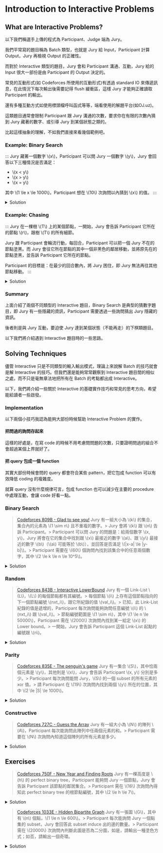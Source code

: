 # Introduction to Interactive Problems

## What are Interactive Problems?

以下我們稱選手上傳的程式為 Participant、Judge 端為 Jury。

我們平常寫的題目稱為 Batch 類型，也就是 Jury 給 Input，Participant 計算 Output，Jury 再檢視 Output 的正確性。

而對於 Interactive 類型的題目，Jury 會和 Participant 溝通、互動，Jury 給的 Input 很大一部份是由 Participant 的 Output 決定的。

常見的互動形式(如 Codeforces 所使用的互動形式)有透過 standard IO 來傳遞訊息，在此情況下每次輸出後需要記得 flush 緩衝區，這樣 Jury 才能夠正確讀取 Participant 的輸出。

還有多種互動方式如使用標頭檔呼叫函式等等，端看使用的解題平台(如OJ.uz)。

這類題目通常會限制 Participant 跟 Jury 溝通的次數，要求你在有限的次數內猜到 Jury 藏著的數字、或引導 Jury 到某個狀態之類的。

比起這樣抽象的理解，不如我們直接來看幾個範例吧。

### Example: Binary Search

:::
Jury 藏著一個數字 \\(x\\)，Participant 可以問 Jury 一個數字 \\(y\\)，Jury 會回答以下三種情況是否滿足：

- \\(x < y\\)
- \\(x > y\\)
- \\(x = y\\)

其中 \\(1 \le x \le 1000\\)，Participant 想在 \\(10\\) 次詢問以內猜到 \\(x\\) 的值。
:::

<details><summary>Solution</summary>

同一般二分搜的分析，我們希望每次詢問將 \\(x\\) 的範圍縮的愈小愈好。

假設當前 \\(x\\) 可能在區間 \\([l, r]\\)，若我們詢問到的 \\(y \neq x\\)，那 \\(x\\) 可能在的區間會是 \\([l, y-1]\\) 或 \\( [y+1, r] \\)。

若我們考慮最差的情況，也就是 \\(x\\) 永遠落在有最多可能的區間，那不難知道 \\(y = \lfloor \dfrac{l+r}{2} \rfloor\\) 會是最佳的選擇，而我們每次詢問都能把 \\(x\\) 可能在的區間長度減少一半，於是我們最多會問 \\(\lceil lg1000\rceil = 10\\) 次。
</details>

### Example: Chasing

:::
Jury 在一棵樹 \\(T\\) 上的某個節點，一開始，Jury 會告訴 Participant 它所在的節點 \\(r\\)，跟樹 \\(T\\) 的所有細節。

Jury 跟 Participant 會輪流行動，每回合，Participant 可以把一個 Jury 不在的節點塗黑。而 Jury 會往它所在節點的其中一個非黑色的鄰居移動，並將原先在的節點塗黑，並告訴 Participant 它所在的節點。

Participant 的目標是：在最少的回合數內，將 Jury 困住，即 Jury 無法再往其他節點移動。
:::

<details><summary>Solution</summary>

我們將 \\(T\\) 考慮為一棵以 \\(r\\) 為根的樹，則我們可以用 \\(f(i)\\) 代表 Jury 在 \\(i\\) 這個節點且 \\(i\\) 的父節點已經被塗黑時，Jury 最多能走幾步。

不難發現，\\(f(i)\\) 會是 \\(\{f(c) | c \in child_i\}\\) 這個集合中次大的 -- 令其為 \\(f(u)\\) -- 再加上 \\(1\\)。

因假設 \\(f(v)\\) 是該集合中最大的，對於 Participant 來說，若它塗黑的節點不在 \\(v\\) 的子樹中，那 Jury 自然會往接下來能有有最大步數的 \\(v\\) 走。而若塗黑的節點在 \\(v\\) 的子樹中卻不是 \\(v\\)，那 Jury 最差也能往 \\(u\\) 走。

所以 Participant 最佳的策略一定是將 \\(v\\) 塗黑，而我們能夠用計算出的 \\(f(i)\\) 與 Jury 互動，決定每回合該塗黑哪個節點。
</details>

### Summary

上面介紹了兩個不同類型的 Interactive 題目，Binary Search 是典型的猜數字題目，即 Jury 有一些隱藏的資訊，Participant 需要透過一些詢問猜出 Jury 隱藏的資訊。

後者則是與 Jury 互動，要迫使 Jury 達到某個狀態（不能再走）的下棋類題目。

以下我們將介紹遇到 Interactive 題目時的一些思路。

## Solving Techniques

儘管 Interactive 只是不同類型的輸入輸出模式，理論上來說解 Batch 的技巧就會是解 Interactive 的技巧。但我們還是能夠常常觀察到 Interactive 題目間的相似之處，而不只是毫無章法地把所有在 Batch 的考點都出成 Interactive。

以下，我們將介紹一些關於 Interactive 的基礎實作技巧和常見的思考方向，希望能給讀者一些啟發。

### Implementation

以下兩個小技巧我認為能夠大部份時候幫助 Interactive Problem 的實作。

#### 把問過的詢問存起來

這樣的好處是，在寫 code 的時候不用考慮問問題的次數，只要證明問過的組合不會超過某個上界就好了。

#### 把 query 包成一個 function

其實大部份時候會問的 query 都會符合某些 pattern，把它包成 function 可以有效降低 coding 的複雜度。

就算 query 沒有什麼規律可言，包成 function 也可以減少在主要的 procedure 中處理互動，會讓 code 好看一點。

### Binary Search

> [Codeforces 809B - Glad to see you!](https://codeforces.com/problemset/problem/809/B)
> Jury 有一組大小為 \\(k\\) 的集合，集合內的元素為 \\(1 \sim n\\) 且不重複的數字。> Jury 會將 \\(k\\) 跟 \\(n\\) 告訴 Participant。> Participant 可以問 Jury 的問題是：給兩個數字 \\(x, y\\)，Jury 將會在它的集合中找到跟 \\(x\\) 最接近的數字 \\(a\\)、跟 \\(y\\) 最接近的數字 \\(b\\)（\\(a\\) 可能等於 \\(b\\)），並回答是否滿足 \\(|x-a| \le |y-b|\\)。> Participant 需要在 \\(60\\) 個詢問內找到該集合中的任意兩個數字，其中 \\(2 \le k \le n \le 10^5\\)。

<details><summary>Solution</summary>

先考慮如何找到一個在集合中的元素，已知在區間 \\([l, r]\\) 中有至少一個元素，則我們可以詢問 \\(x = mid, y = mid+1\\)，其中 \\(mid = \lfloor \dfrac{l+r+1}{2} \rfloor \\)。如此一來，我們能知道 \\([l, mid]\\) 或 \\([mid+1, r]\\) 含有至少一個元素，如此一來遞迴下去，我們就能知道至少一個元素，令此元素為 \\(h\\)。

\\(h\\) 將區間 \\([1, n]\\) 分隔成了區間 \\([1, h-1]\\) 跟 \\([h+1, n]\\)，我們可以用一樣的方式遞迴找出各區間中的元素，但有可能此區間不包含任何元素，所以我們還需要用額外的一個詢問來確認找到的元素是否真的存在。

```cpp=
#include<bits/stdc++.h>
using namespace std;
typedef long long ll;

const ll N = 2e5 + 5;
const ll MOD = 1e9 + 7;
const ld pi = acos(-1);
const ll INF = (1LL<<60);

ll test(ll pos, ll flag = 0) {
    string ret;
    if (flag == 0) 
        cout << "1 " << pos-1 << " " << pos << "\n";
    else
        cout << "1 " << pos << " " << pos-1 << "\n";
    cin >> ret;
    return (flag ^ (ret == "NIE") ? 1 : 0);
}

ll isValid(ll pos, ll c) {
    string ret;
    cout << "1 " << pos << " " << c << "\n";
    cin >> ret;
    return (ret == "TAK");
}

ll get(ll l, ll r, ll flag = 0) { // [l, r)
    while (l < r-1) {
        ll mid = (l + r) >> 1;
        //cout << "Getting " << l << " " << r << " " << mid << "\n";
        if (!test(mid, flag))
            r = mid;
        else 
            l = mid;
    }
    return l;
}

void solve() {
    ll n, k;
    cin >> n >> k;
    ll a = get(1, n+1);
    ll b = get(1, a, 0), c = get(a+1, n+1, 1);
    if (b != a && isValid(b, a)) 
        cout << "2 " << a << " " << b << "\n";
    else
        cout << "2 " << a << " " << c << "\n";
}

int main () {
    solve();
    return 0;
}
```

以上的 code 中，唯一跟互動有關聯的 function 只有 test 跟 isValid 而已。

我令 test 回傳距離 pos 最近的數字是在左邊還是右邊，並用 flag 來控制如果左右兩邊一樣近的話要選誰。

而 isValid 是用在已經找到某個數字的情況下，確認任意數字是否存在集合內的 function。

get 這個函式則負責尋找在區間 \\([l, r)\\) 中任意一個存在集合中的數字。

</details>

### Random

> [Codeforces 843B - Interactive LowerBound](https://codeforces.com/problemset/problem/843/B)
> Jury 有一個 Link-List \\(L\\)，\\(L\\) 的每個節點都有其編號。> 每個節點 \\(i\\) 上存有這個節點指向的下一個節點編號 \\(nxt_i\\)，跟它所紀錄的值 \\(val_i\\)。> 已知，此 Link-List 紀錄的值是遞增的，Participant 每次詢問能夠詢問任意編號 \\(i\\) 的 \\(nxt_i\\) 跟 \\(val_i\\)。> 節點編號範圍是 \\(1 \sim n\\)，其中 \\(1 \le n \le 50000\\)，Participant 需在 \\(2000\\) 次詢問內找到某一給定 \\(x\\) 的 Lower bound。> 一開始，Jury 會告訴 Participant 這個 Link-List 起點的編號跟 \\(n\\)。

<details><summary>Solution</summary>

我們可以先詢問開始節點和其他 999 個隨機節點，在其中選擇最大的小於或等於 \\(x\\) 的 \\(val_i\\)，並以此節點 \\(i\\) 作為起點順序遍歷 Link-List，直到第一個 \\(val\\) 大於或等於 \\(x\\) 的。那麼該節點就會是答案。

此方法找不到正確的 Lower bound 的機率可以估計為：在正確答案之前的 \\(1000\\) 個節點，沒有任何一個被選中為隨機選擇的 \\(999\\)個節點，約為 \\((1-\dfrac{999}{n})^{1000} \approx 1.7 \times 10^{-9} \\)。

```cpp=
#include<bits/stdc++.h>
using namespace std;
typedef long long ll;
typedef pair<ll, ll> pll;
#define pb push_back 
#define mp make_pair
#define fi first
#define se second
#define SZ(_a) (ll)(_a).size()

const ll N = 5e4 + 5;
const ll MOD = 1e9 + 7;
const ll K = 1500;

ll n, start, x, ans = -1;
vector<ll> lis;
ll val[N], nxt[N];

void solve() {
    srand(clock());
    cin >> n >> start >> x;
    for (ll i = 1;i <= n; ++i) {
        if (i == start) continue;
        lis.pb(i);
    }
    random_shuffle(all(lis));
    lis.pb(start);
    reverse(all(lis));
    memset(val, -1, sizeof(val));
    for (ll i = 0;i < min(SZ(lis), K); ++i) {
        ll y = lis[i];
        cout << "? " << lis[i] << "\n";
        cin >> val[y] >> nxt[y];
        if (val[y] <= x && (ans == -1 || x-val[ans] >= x-val[y])) {
            ans = y;
        }
    }
    if (val[start] >= x) {
        cout << "! " << val[start] << "\n";
        return ;
    }
    while (ans != -1 && val[ans] < x) {
        if (nxt[ans] == -1) {
            ans = -1;
            break;
        }
        ans = nxt[ans];
        if (val[ans] == -1) {
            cout << "? " << ans << "\n";
            cin >> val[ans] >> nxt[ans];
        }
    }
    if (ans != -1) ans = val[ans];
    cout << "! " << ans << "\n";
}

int main () {
    solve();
    return 0;
}
```

這題由於詢問很單純，於是我就不把詢問包成 function 了。

code 中的 K 代表我們隨機遍歷的節點數。

</details>

### Parity

> [Codeforces 835E - The penguin's game](https://codeforces.com/problemset/problem/835/E)
> Jury 有一集合 \\(S\\)，其中恰兩個元素是 \\(y\\)，其他則是 \\(x\\)，Jury 會告訴 Participant \\(x, y\\) 分別是多少。> Participant 每次詢問能問 Jury，\\(S\\) 的一個 subset 的所有元素的 xor 值。> 請 Participant 在 \\(19\\) 次詢問內找到兩個 \\(y\\) 所在的位置，其中 \\(2 \le |S| \le 1000\\)。

<details><summary>Solution</summary>

- \\(x, y\\) 分別是多少其實不重要，我們令 \\(x = 0, y = 1\\)。

考慮我們隨便問一個 subset，能從他的答案裡知道什麼：

- \\(0\\)：要麼兩個 \\(y\\) 都在此 subset，要麼兩個 \\(y\\) 都在此 subset 的 complement。
- \\(1\\)：恰一個 \\(y\\) 在此 subset，恰一個 \\(y\\) 在此 subset 的 complement。

已知若某個 subset 裡只有一個 \\(y\\)，則我們可以用二分搜的方式知道此 \\(y\\) 的位置。

所以我們好像該試著用詢問把兩個 \\(y\\) 先分開，也就是嘗試得到一個 \\(1\\) 的答覆。

又已知兩個 \\(y\\) 的位置至少有一個 bit 不同，則我們可以枚舉每個 bit，詢問此 bit 是 0 的 subset。

則我們能夠在 \\(10\\) 次內將此兩個 \\(y\\) 分開來，接著能再用 \\(2 \times 9\\) 的詢問次數在此兩個 subset 內二分搜出 \\(y\\) 的位置。

但這樣太多詢問了，回想我們枚舉 bit 時，回覆是 \\(0\\) 的詢問其實告訴了我們這兩個 \\(y\\) 的某個 bit 是相同的，所以我們知道這兩個 \\(y\\) 的位置 xor 的結果。我們就只要搜一個 subset，再 xor 得到另一個 \\(y\\) 的位置就好了。

```cpp=
#include<bits/stdc++.h>
using namespace std;
typedef long long ll;
typedef pair<ll, ll> pll;
typedef long double ld;
#define pb push_back 
#define mp make_pair
#define fi first
#define se second
#define lwb lower_bound
#define SZ(_a) (ll)(_a).size()
#define SQ(_a) ((_a)*(_a))
#define all(_a) (_a).begin(), (_a).end()

const ll N = 2e5 + 5;
const ll MOD = 1e9 + 7;
const ll INF = (1LL<<60);

ll n, x, y;

ll ask(vector<ll>& rset) {
    if (SZ(rset) == 0) return 0;
    cout << "? " << SZ(rset) << " ";
    for (ll i = 0;i < SZ(rset); ++i) cout << rset[i]+1 << " \n"[i==SZ(rset)-1];
    ll ret = 0;
    cin >> ret;
    return (ret == (x^y) || ret == y);
}

void solve() {
    ll m = 0, l = 0, ans = 0, diff = 0;
    cin >> n >> x >> y;
    for (ll level = 0; (1<<level) < n; ++level) {
        vector<ll> rset;
        for (ll i = 0;i < n; ++i) if ((i>>level)&1) rset.pb(i);
        diff |= (ask(rset) << level);
        if ((diff>>level)&1) l = level;
        m = level;
    }
    for (ll level = m; level >= 0; --level) {
        vector<ll> rset;
        if (level > l) {
            for (ll i = 0;i < n; ++i) if (((i>>level)&1) && ((i>>l)&1)) rset.pb(i);
            if (ask(rset)) {
                ans |= (1<<level);
            }
        } else if (level < l) {
            for (ll i = 0;i < n; ++i) if ((i>>(level+1)) == (ans>>(level+1)) && ((i>>level)&1)) rset.pb(i); 
            if (ask(rset)) {
                ans |= (1<<level);
            }
        } else {
            ans |= (1<<level);
        }
    }
    ll a = ans+1, b = (ans^diff)+1;
    if (a > b) swap(a, b);
    cout << "! " << a << " " << b << "\n";
}

int main () {
    solve();
    return 0;
}
```

ask 這個函式會吃一個 vector 並詢問 Jury 這個 vector 中所有 element 的 xor 值。

</details>

### Constructive

> [Codeforces 727C - Guess the Array](https://codeforces.com/problemset/problem/727/C)
> Jury 有一組大小為 \\(N\\) 的陣列 \\(A\\)，Participant 每次能詢問此陣列中任兩個元素的和。> Participant 需要在 \\(N\\) 次詢問內知道這個陣列的所有元素是多少。

<details><summary>Solution</summary>

不難觀察到，把詢問想像成在一張 \\(N\\) 個點的圖上加入一條邊 \\(i, j\\)，則對於連通的節點而言，只要知道其中一個節點的值，我們就能推出另一個節點的值。

而要知道任一個節點的值，我們也可以構造出一個奇環，並透過解方程式的方式得知此奇環上的所有值。

於是我們的構造方式如下，將所有點 \\(2 \sim N\\) 都跟 \\(1\\) 建一條邊，並且建一條邊 \\(2, 3\\)，就能推出整個陣列。

```cpp=
#include<bits/stdc++.h>
using namespace std;
typedef long long ll;
typedef pair<ll, ll> pll;
#define pb push_back 
#define SZ(_a) (ll)(_a).size()

const ll N = 2e5 + 5;
const ll MOD = 1e9 + 7;
const ll INF = (1LL<<60);

ll get(ll a, ll b) { // a, b are 0-indexed
    cout << "? " << a+1 << " " << b+1 << "\n";
    ll ret;
    cin >> ret;
    return ret;
}

void solve() {
    ll n;
    cin >> n;
    vector<ll> ans(n), u(n);
    if ((n&1)) {
        ll sum = 0, os = 0;
        for (ll i = 0;i < n; ++i) {
            u[i] = get(i, (i+1)%n);
            sum += u[i];
            if (i&1) os += u[i];
        }
        sum >>= 1;
        ans[0] = sum - os;
        for (ll i = 0;i < n-1; ++i) ans[i+1] = u[i]-ans[i];
    } else {
        ll sum = 0, os = 0;
        for (ll i = 0;i < n; i += 2) {
            u[i] = get(i, (i+1)%n);
            sum += u[i];
        }
        for (ll i = 1;i < n-1; i += 2) {
            u[i] = get(i, (i+1)%n);
            os += u[i];
        }
        u[n-1] = sum - os;
        ans[0] = (get(0, n-2)-u[n-2]+u[n-1])/2;
        for (ll i = 0;i < n-1; ++i) ans[i+1] = u[i]-ans[i];
    }
    cout << "! " << ans << "\n";
}

int main () {
    solve();
    return 0;
}
```

</details>

## Exercises

> [Codeforces 750F - New Year and Finding Roots](https://codeforces.com/problemset/problem/750/F)
> Jury 有一棵高度是 \\(h\\) 的 perfect binary tree，Participant 能夠問 Jury 一個節點，Jury 會告訴 Participant 該節點的鄰居集合。> Participant 需在 \\(16\\) 次詢問內得知此 perfect binary tree 的根節點編號，其中 \\(2 \le h \le 7\\)。

<details><summary>Solution</summary>

隨便從一個點出發，我們知道沿著此點的各個鄰居往外走的最長路徑中，必定是往此點的父親走的路徑會長過兩個往此點子節點走的路徑。

所以我們可以隨便挑此點的兩個鄰居，看往外走的最長路徑長度，就能知道此點的哪個鄰居是父親。

這樣我們用了 \\(2h\\) 次詢問，知道了此點的父親，和此點的高度。

接著，對於已經知道其中一個子節點的點 \\(x\\)，我們也能用類似的方法在 \\(h\\) 此詢問內知道此點的父親是誰。

於是我們使用這樣的方式從開始節點一路往上走，直到我們知道高度已經超過 \\(5\\)，因為此時高度太高，用原本的方法會超過詢問限制，就改用 BFS 找到根。

</details>

> [Codeforces 1033E - Hidden Bipartite Graph](https://codeforces.com/problemset/problem/1033/E)
> Jury 有一張圖 \\(G\\)，其中有 \\(n\\) 個點，\\(1 \le n \le 600\\)。> Participant 每次能詢問 Jury 一個點集的 subset，Jury 會回答此 subset induce 出的邊的數量。> Participant 需在 \\(20000\\) 次詢問內判斷此圖是否為二分圖，如是，請輸出一種塗色方式；如否，請輸出一個奇環。

<details><summary>Solution</summary>

令 \\(Q(S)\\) 為 Jury 對 \\(S\\) 這個點集的回覆。

則任兩個 disjoint 的點集 \\(A\\),\\(B\\)，其中一端點在 \\(A\\)，另一端點在 \\(B\\) 的邊數為：\\(F(A, B) = Q(A \cup B) - Q(A) - Q(B)\\)。

若我們想找出任意，一端點在 \\(A\\)，另一端點在 \\(B\\) 的邊，我們可以用 \\(F\\) 這個 function，不斷將 \\(B\\) 跟 \\(A\\) 切半直到兩個集合的大小變為 \\(1\\)，就能找出此任意邊。

有了 \\(F\\) 這個 function，我們能夠每次詢問尚未與當前連通塊連通的點與當前連通塊的任意邊，蓋出 \\(G\\) 的 spanning forest，如此一來，就能點著色，再用一次詢問判斷是否為二分圖。找奇環也不難辦到。

</details>
